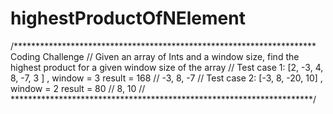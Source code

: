 # highestProductOfNElement
 /*********************************************************************  Coding Challenge  // Given an array of Ints and a window size, find the highest product for a given window size  of the array  // Test case 1: [2, -3, 4, 8, -7, 3 ] , window = 3  result = 168   // -3, 8, -7  // Test case 2: [-3, 8, -20, 10] , window = 2  result = 80    // 8, 10  // *********************************************************************/
